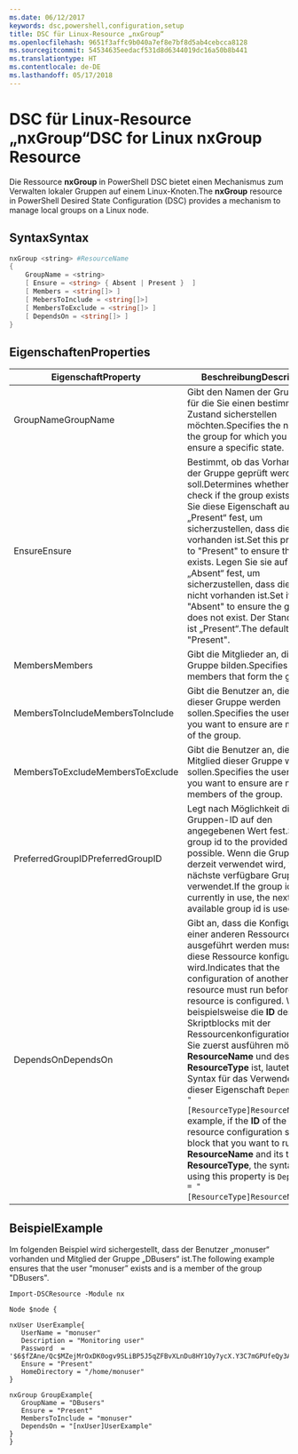 ```yaml
---
ms.date: 06/12/2017
keywords: dsc,powershell,configuration,setup
title: DSC für Linux-Resource „nxGroup“
ms.openlocfilehash: 9651f3affc9b040a7ef8e7bf8d5ab4cebcca8128
ms.sourcegitcommit: 54534635eedacf531d8d6344019dc16a50b8b441
ms.translationtype: HT
ms.contentlocale: de-DE
ms.lasthandoff: 05/17/2018
---
```

# <a name="dsc-for-linux-nxgroup-resource"></a><span data-ttu-id="5807c-103">DSC für Linux-Resource „nxGroup“</span><span class="sxs-lookup"><span data-stu-id="5807c-103">DSC for Linux nxGroup Resource</span></span>

<span data-ttu-id="5807c-104">Die Ressource **nxGroup** in PowerShell DSC bietet einen Mechanismus zum Verwalten lokaler Gruppen auf einem Linux-Knoten.</span><span class="sxs-lookup"><span data-stu-id="5807c-104">The **nxGroup** resource in PowerShell Desired State Configuration (DSC) provides a mechanism to manage local groups on a Linux node.</span></span>

## <a name="syntax"></a><span data-ttu-id="5807c-105">Syntax</span><span class="sxs-lookup"><span data-stu-id="5807c-105">Syntax</span></span>

```powershell
nxGroup <string> #ResourceName
{
    GroupName = <string>
    [ Ensure = <string> { Absent | Present }  ]
    [ Members = <string[]> ]
    [ MebersToInclude = <string[]>]
    [ MembersToExclude = <string[]> ]
    [ DependsOn = <string[]> ]
}

```

## <a name="properties"></a><span data-ttu-id="5807c-106">Eigenschaften</span><span class="sxs-lookup"><span data-stu-id="5807c-106">Properties</span></span>

|  <span data-ttu-id="5807c-107">Eigenschaft</span><span class="sxs-lookup"><span data-stu-id="5807c-107">Property</span></span> |  <span data-ttu-id="5807c-108">Beschreibung</span><span class="sxs-lookup"><span data-stu-id="5807c-108">Description</span></span> |
|---|---|
| <span data-ttu-id="5807c-109">GroupName</span><span class="sxs-lookup"><span data-stu-id="5807c-109">GroupName</span></span>| <span data-ttu-id="5807c-110">Gibt den Namen der Gruppe an, für die Sie einen bestimmten Zustand sicherstellen möchten.</span><span class="sxs-lookup"><span data-stu-id="5807c-110">Specifies the name of the group for which you want to ensure a specific state.</span></span>|
| <span data-ttu-id="5807c-111">Ensure</span><span class="sxs-lookup"><span data-stu-id="5807c-111">Ensure</span></span>| <span data-ttu-id="5807c-112">Bestimmt, ob das Vorhandensein der Gruppe geprüft werden soll.</span><span class="sxs-lookup"><span data-stu-id="5807c-112">Determines whether to check if the group exists.</span></span> <span data-ttu-id="5807c-113">Legen Sie diese Eigenschaft auf „Present“ fest, um sicherzustellen, dass die Gruppe vorhanden ist.</span><span class="sxs-lookup"><span data-stu-id="5807c-113">Set this property to "Present" to ensure the group exists.</span></span> <span data-ttu-id="5807c-114">Legen Sie sie auf „Absent“ fest, um sicherzustellen, dass die Gruppe nicht vorhanden ist.</span><span class="sxs-lookup"><span data-stu-id="5807c-114">Set it to "Absent" to ensure the group does not exist.</span></span> <span data-ttu-id="5807c-115">Der Standardwert ist „Present“.</span><span class="sxs-lookup"><span data-stu-id="5807c-115">The default value is "Present".</span></span>|
| <span data-ttu-id="5807c-116">Members</span><span class="sxs-lookup"><span data-stu-id="5807c-116">Members</span></span>| <span data-ttu-id="5807c-117">Gibt die Mitglieder an, die die Gruppe bilden.</span><span class="sxs-lookup"><span data-stu-id="5807c-117">Specifies the members that form the group.</span></span>|
| <span data-ttu-id="5807c-118">MembersToInclude</span><span class="sxs-lookup"><span data-stu-id="5807c-118">MembersToInclude</span></span>| <span data-ttu-id="5807c-119">Gibt die Benutzer an, die Mitglied dieser Gruppe werden sollen.</span><span class="sxs-lookup"><span data-stu-id="5807c-119">Specifies the users who you want to ensure are members of the group.</span></span>|
| <span data-ttu-id="5807c-120">MembersToExclude</span><span class="sxs-lookup"><span data-stu-id="5807c-120">MembersToExclude</span></span>| <span data-ttu-id="5807c-121">Gibt die Benutzer an, die nicht Mitglied dieser Gruppe werden sollen.</span><span class="sxs-lookup"><span data-stu-id="5807c-121">Specifies the users who you want to ensure are not members of the group.</span></span>|
| <span data-ttu-id="5807c-122">PreferredGroupID</span><span class="sxs-lookup"><span data-stu-id="5807c-122">PreferredGroupID</span></span>| <span data-ttu-id="5807c-123">Legt nach Möglichkeit die Gruppen-ID auf den angegebenen Wert fest.</span><span class="sxs-lookup"><span data-stu-id="5807c-123">Sets the group id to the provided value if possible.</span></span> <span data-ttu-id="5807c-124">Wenn die Gruppen-ID derzeit verwendet wird, wird die nächste verfügbare Gruppen-ID verwendet.</span><span class="sxs-lookup"><span data-stu-id="5807c-124">If the group id is currently in use, the next available group id is used.</span></span>|
| <span data-ttu-id="5807c-125">DependsOn</span><span class="sxs-lookup"><span data-stu-id="5807c-125">DependsOn</span></span> | <span data-ttu-id="5807c-126">Gibt an, dass die Konfiguration einer anderen Ressource ausgeführt werden muss, bevor diese Ressource konfiguriert wird.</span><span class="sxs-lookup"><span data-stu-id="5807c-126">Indicates that the configuration of another resource must run before this resource is configured.</span></span> <span data-ttu-id="5807c-127">Wenn beispielsweise die **ID** des Skriptblocks mit der Ressourcenkonfiguration, den Sie zuerst ausführen möchten, **ResourceName** und dessen Typ **ResourceType** ist, lautet die Syntax für das Verwenden dieser Eigenschaft `DependsOn = "[ResourceType]ResourceName"`.</span><span class="sxs-lookup"><span data-stu-id="5807c-127">For example, if the **ID** of the resource configuration script block that you want to run first is **ResourceName** and its type is **ResourceType**, the syntax for using this property is `DependsOn = "[ResourceType]ResourceName"`.</span></span>|

## <a name="example"></a><span data-ttu-id="5807c-128">Beispiel</span><span class="sxs-lookup"><span data-stu-id="5807c-128">Example</span></span>

<span data-ttu-id="5807c-129">Im folgenden Beispiel wird sichergestellt, dass der Benutzer „monuser“ vorhanden und Mitglied der Gruppe „DBusers“ ist.</span><span class="sxs-lookup"><span data-stu-id="5807c-129">The following example ensures that the user “monuser” exists and is a member of the group "DBusers".</span></span>

```
Import-DSCResource -Module nx

Node $node {

nxUser UserExample{
   UserName = "monuser"
   Description = "Monitoring user"
   Password  =    '$6$fZAne/Qc$MZejMrOxDK0ogv9SLiBP5J5qZFBvXLnDu8HY1Oy7ycX.Y3C7mGPUfeQy3A82ev3zIabhDQnj2ayeuGn02CqE/0'
   Ensure = "Present"
   HomeDirectory = "/home/monuser"
}

nxGroup GroupExample{
   GroupName = "DBusers"
   Ensure = "Present"
   MembersToInclude = "monuser"
   DependsOn = "[nxUser]UserExample"
}
}
```